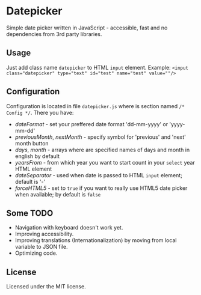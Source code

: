 # Datepicker

Simple date picker written in JavaScript - accessible, fast and no dependencies from 3rd party libraries.

## Usage

Just add class name `datepicker` to HTML `input` element. Example: `<input class="datepicker" type="text" id="test" name="test" value=""/>`

## Configuration

Configuration is located in file `datepicker.js` where is section named `/* Config */`. There you have:
- _dateFormat_ - set your preffered date format 'dd-mm-yyyy' or 'yyyy-mm-dd'
- _previousMonth_, _nextMonth_ - specify symbol for 'previous' and 'next' month button
- _days_, _month_ - arrays where are specified names of days and month in english by default
- _yearsFrom_ - from which year you want to start count in your `select` year HTML element
- _dateSeparator_ - used when date is passed to HTML `input` element; default is '-'
- _forceHTML5_ - set to `true` if you want to really use HTML5 date picker when available; by default is `false`

## Some TODO

- Navigation with keyboard doesn't work yet.
- Improving accessibility.
- Improving translations (Internationalization) by moving from local variable to JSON file.
- Optimizing code.

## License

Licensed under the MIT license.